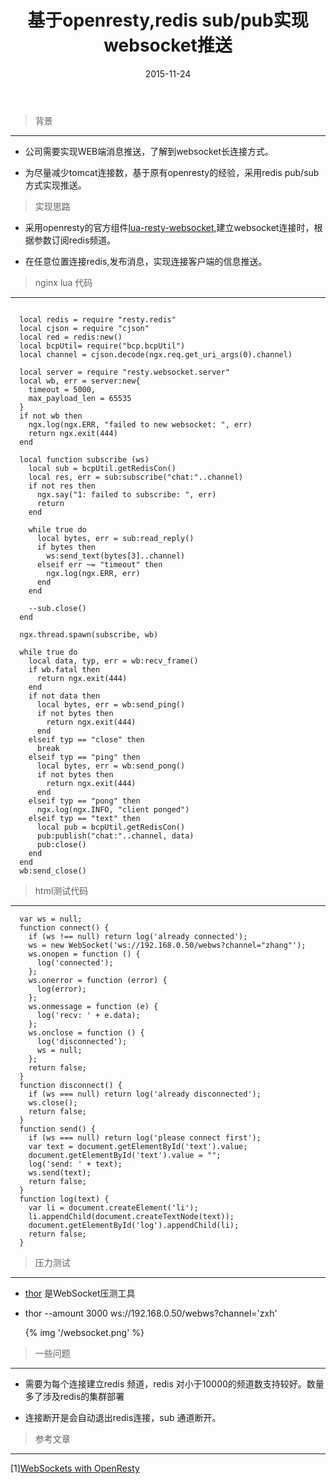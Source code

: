 ﻿---
layout: post
category : technology
tags : [openresty , redis , websocket ]
title: 基于openresty,redis sub/pub实现websocket推送
date : 2015-11-24
---


> 背景

---------------

  * 公司需要实现WEB端消息推送，了解到websocket长连接方式。

  * 为尽量减少tomcat连接数，基于原有openresty的经验，采用redis pub/sub 方式实现推送。


> 实现思路

  * 采用openresty的官方组件[lua-resty-websocket](https://github.com/openresty/lua-resty-websocket),建立websocket连接时，根据参数订阅redis频道。

  * 在任意位置连接redis,发布消息，实现连接客户端的信息推送。

<!--more-->

> nginx lua 代码

-----------------

  ```

    local redis = require "resty.redis"
    local cjson = require "cjson"
    local red = redis:new()
    local bcpUtil= require("bcp.bcpUtil")
    local channel = cjson.decode(ngx.req.get_uri_args(0).channel)

    local server = require "resty.websocket.server"
    local wb, err = server:new{
      timeout = 5000,
      max_payload_len = 65535
    }
    if not wb then
      ngx.log(ngx.ERR, "failed to new websocket: ", err)
      return ngx.exit(444)
    end

    local function subscribe (ws)
      local sub = bcpUtil.getRedisCon()
      local res, err = sub:subscribe("chat:"..channel)
      if not res then
        ngx.say("1: failed to subscribe: ", err)
        return
      end

      while true do
        local bytes, err = sub:read_reply()
        if bytes then
          ws:send_text(bytes[3]..channel)
        elseif err ~= "timeout" then
          ngx.log(ngx.ERR, err)
        end
      end
      
      --sub.close()
    end

    ngx.thread.spawn(subscribe, wb)

    while true do 
      local data, typ, err = wb:recv_frame()
      if wb.fatal then
        return ngx.exit(444)
      end
      if not data then
        local bytes, err = wb:send_ping()
        if not bytes then
          return ngx.exit(444)
        end
      elseif typ == "close" then 
        break
      elseif typ == "ping" then
        local bytes, err = wb:send_pong()
        if not bytes then
          return ngx.exit(444)
        end
      elseif typ == "pong" then
        ngx.log(ngx.INFO, "client ponged")
      elseif typ == "text" then
        local pub = bcpUtil.getRedisCon()
        pub:publish("chat:"..channel, data)
        pub:close()
      end 
    end
    wb:send_close()

  ```

> html测试代码

---------------
  
```
  var ws = null;
  function connect() {
    if (ws !== null) return log('already connected');
    ws = new WebSocket('ws://192.168.0.50/webws?channel="zhang"');
    ws.onopen = function () {
      log('connected');
    };
    ws.onerror = function (error) {
      log(error);
    };
    ws.onmessage = function (e) {
      log('recv: ' + e.data);
    };
    ws.onclose = function () {
      log('disconnected');
      ws = null;
    };
    return false;
  }
  function disconnect() {
    if (ws === null) return log('already disconnected');
    ws.close();
    return false;
  }
  function send() {
    if (ws === null) return log('please connect first');
    var text = document.getElementById('text').value;
    document.getElementById('text').value = "";
    log('send: ' + text);
    ws.send(text);
    return false;
  }
  function log(text) {
    var li = document.createElement('li');
    li.appendChild(document.createTextNode(text));
    document.getElementById('log').appendChild(li);
    return false;
  }    
```

> 压力测试

--------------
  * [thor](https://github.com/observing/thor) 是WebSocket压测工具
  * thor --amount 3000 ws://192.168.0.50/webws?channel='zxh'

    {% img '/websocket.png' %}


> 一些问题

-----------------
  
  * 需要为每个连接建立redis 频道，redis 对小于10000的频道数支持较好。数量多了涉及redis的集群部署

  * 连接断开是会自动退出redis连接，sub 通道断开。



>参考文章

----------

[1][WebSockets with OpenResty](https://medium.com/technology-and-programming/websockets-with-openresty-1778601c9e05)